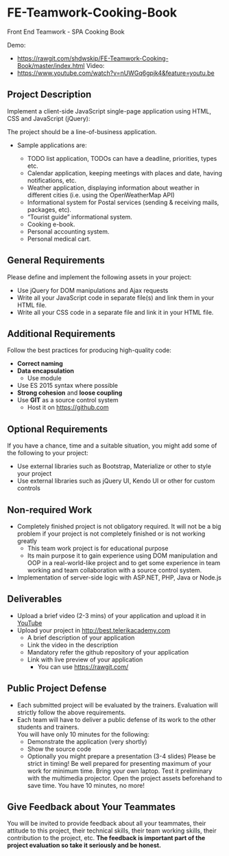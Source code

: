 # FE-Teamwork-Cooking-Book
Front End Teamwork - SPA Cooking Book

Demo:
   * https://rawgit.com/shdwskip/FE-Teamwork-Cooking-Book/master/index.html
Video:
   * https://www.youtube.com/watch?v=nUWGq6gpjk4&feature=youtu.be

Project Description
-------------------   
Implement a client-side JavaScript single-page application using HTML, CSS and JavaScript (jQuery):

The project should be a line-of-business application.

*   Sample applications are:

    * TODO list application, TODOs can have a deadline, priorities, types etc.
    * Calendar application, keeping meetings with places and date, having notifications, etc.
    * Weather application, displaying information about weather in different cities (i.e. using the OpenWeatherMap API)
    * Informational system for Postal services (sending & receiving mails, packages, etc).
    * “Tourist guide” informational system.
    * Cooking e-book.
    * Personal accounting system.
    * Personal medical cart.

General Requirements
--------------------
Please define and implement the following assets in your project:

*   Use jQuery for DOM manipulations and Ajax requests
*   Write all your JavaScript code in separate file(s) and link them in your HTML file.
*   Write all your CSS code in a separate file and link it in your HTML file.

Additional Requirements
-----------------------
Follow the best practices for producing high-quality code:

*   **Correct naming**
*   **Data encapsulation**
    * Use module
*   Use ES 2015 syntax where possible
*   **Strong cohesion** and **loose coupling**
*   Use **GIT** as a source control system
    * Host it on https://github.com

Optional Requirements
---------------------
If you have a chance, time and a suitable situation, you might add some of the following to your
project:

*   Use external libraries such as Bootstrap, Materialize or other to style your project
*   Use external libraries such as jQuery UI, Kendo UI or other for custom controls

Non-required Work
-----------------
*   Completely finished project is not obligatory required. It will not be a big problem if your project
is not completely finished or is not working greatly
    * This team work project is for educational purpose
    * Its main purpose it to gain experience using DOM manipulation and OOP in a real-world-like
project and to get some experience in team working and team collaboration with a source
control system.
*   Implementation of server-side logic with ASP&period;NET, PHP, Java or Node.js 

Deliverables
------------
*   Upload a brief video (2-3 mins) of your application and upload it in [YouTube](https://youtube.com/)
*   Upload your project in http://best.telerikacademy.com
    * A brief description of your application
    * Link the video in the description
    * Mandatory refer the github repository of your application
    * Link with live preview of your application
        * You can use https://rawgit.com/

Public Project Defense
----------------------
*   Each submitted project will be evaluated by the trainers. Evaluation will strictly follow the above
requirements.
*   Each team will have to deliver a public defense of its work to the other students and trainers. <br />
You will have only 10 minutes for the following:
    * Demonstrate the application (very shortly)
    * Show the source code
    * Optionally you might prepare a presentation (3-4 slides) Please be strict in timing! Be well
    prepared for presenting maximum of your work for minimum time. Bring your own laptop.
    Test it preliminary with the multimedia projector. Open the project assets beforehand to save
    time. You have 10 minutes, no more!

Give Feedback about Your Teammates
----------------------------------
You will be invited to provide feedback about all your teammates, their attitude to this project, their
technical skills, their team working skills, their contribution to the project, etc. **The feedback is
important part of the project evaluation so take it seriously and be honest.**
